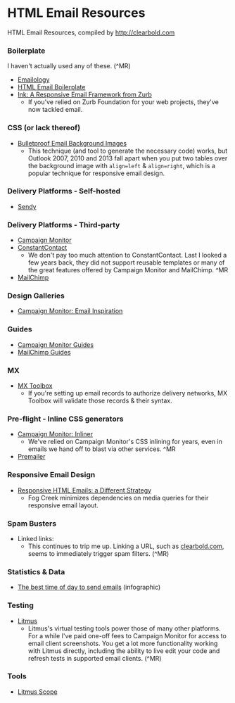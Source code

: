 HTML Email Resources
====================

HTML Email Resources, compiled by http://clearbold.com


### Boilerplate

I haven't actually used any of these. (^MR)

* [Emailology](http://www.emailology.org/#1)
* [HTML Email Boilerplate](http://htmlemailboilerplate.com/)
* [Ink: A Responsive Email Framework from Zurb](http://zurb.com/ink/)
	* If you've relied on Zurb Foundation for your web projects, they've now tackled email.

### CSS (or lack thereof)

* [Bulletproof Email Background Images](http://emailbg.net/)
	* This technique (and tool to generate the necessary code) works, but Outlook 2007, 2010 and 2013 fall apart when you put two tables over the background image with `align=left` & `align=right`, which is a popular technique for responsive email design.

### Delivery Platforms - Self-hosted

* [Sendy](http://sendy.co/)

### Delivery Platforms - Third-party

* [Campaign Monitor](http://campaignmonitor.com)
* [ConstantContact](http://www.constantcontact.com/index.jsp)
	* We don't pay too much attention to ConstantContact. Last I looked a few years back, they did not support reusable templates or many of the great features offered by Campaign Monitor and MailChimp. ^MR
* [MailChimp](http://www.mailchimp.com)

### Design Galleries

* [Campaign Monitor: Email Inspiration](http://www.campaignmonitor.com/gallery/)

### Guides

* [Campaign Monitor Guides](http://www.campaignmonitor.com/guides/)
* [MailChimp Guides](http://mailchimp.com/resources/)

### MX

* [MX Toolbox](http://www.mxtoolbox.com/SuperTool.aspx)
	* If you're setting up email records to authorize delivery networks, MX Toolbox will validate those records & their syntax.

### Pre-flight - Inline CSS generators

* [Campaign Monitor: Inliner](http://inliner.cm/)
	* We've relied on Campaign Monitor's CSS inlining for years, even in emails we hand off to blast via other services. ^MR
* [Premailer](http://premailer.dialect.ca/)
  
### Responsive Email Design

* [Responsive HTML Emails: a Different Strategy](http://blog.fogcreek.com/responsive-html-emails-a-different-strategy/)
	* Fog Creek minimizes dependencies on media queries for their responsive email layout.

### Spam Busters

* Linked links:
	* This continues to trip me up. Linking a URL, such as [clearbold.com](clearbold.com), seems to immediately trigger spam filters. (^MR)

### Statistics & Data

* [The best time of day to send emails](http://www.adverblog.com/2012/10/12/the-best-time-of-day-to-send-emails-infographic/) (infographic)

### Testing

* [Litmus](https://litmus.com/)
	* Litmus's virtual testing tools power those of many other platforms. For a while I've paid one-off fees to Campaign Monitor for access to email client screenshots. You get a lot more functionality working with Litmus directly, including the ability to live edit your code and refresh tests in supported email clients. (^MR)

### Tools

* [Litmus Scope](https://litmus.com/scope/)
